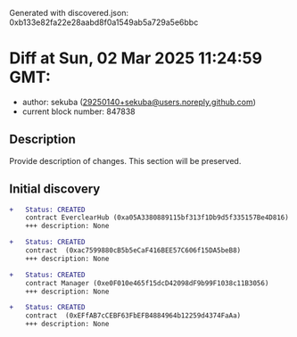 Generated with discovered.json: 0xb133e82fa22e28aabd8f0a1549ab5a729a5e6bbc

# Diff at Sun, 02 Mar 2025 11:24:59 GMT:

- author: sekuba (<29250140+sekuba@users.noreply.github.com>)
- current block number: 847838

## Description

Provide description of changes. This section will be preserved.

## Initial discovery

```diff
+   Status: CREATED
    contract EverclearHub (0xa05A3380889115bf313f1Db9d5f335157Be4D816)
    +++ description: None
```

```diff
+   Status: CREATED
    contract  (0xac7599880cB5b5eCaF416BEE57C606f15DA5beB8)
    +++ description: None
```

```diff
+   Status: CREATED
    contract Manager (0xe0F010e465f15dcD42098dF9b99F1038c11B3056)
    +++ description: None
```

```diff
+   Status: CREATED
    contract  (0xEFfAB7cCEBF63FbEFB4884964b12259d4374FaAa)
    +++ description: None
```

